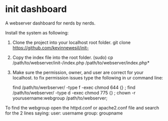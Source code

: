 init dashboard
=========

A webserver dashboard for nerds by nerds.

Install the system as following:

1. Clone the project into your localhost root folder. 
	git clone https://github.com/kevinnewesil/init-

2. Copy the index file into the root folder. 
	(sudo) cp /path/to/webserver/init-/index.php /path/to/webserver/index.php*

4. Make sure the permission, owner, and user are correct for your localhost.
to fix permission issues type the following in ur command line:

	find /path/to/werbserver/ -type f -exec chmod 644 {} \;
	find /path/to/webserver/ -type d -exec chmod 775 {} \;
	chown -r yourusername:webgroup /path/to/webserver;

To find the webgroup open the httpd.conf or apache2.conf file and search for the 2 lines saying:
user: username
group: groupname
